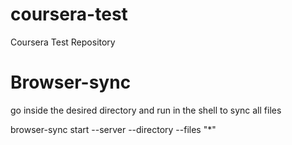 # coursera-test
Coursera Test Repository


# Browser-sync
go inside the desired directory and run in the shell to sync all files

browser-sync start --server --directory --files "*"
